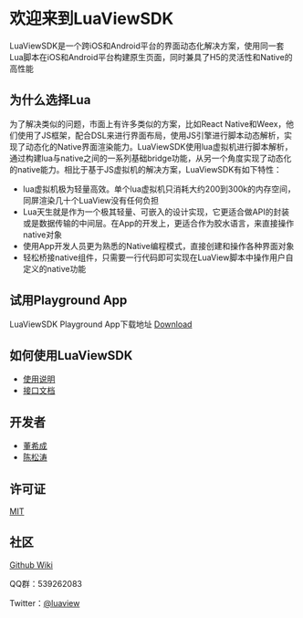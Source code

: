 # 欢迎来到LuaViewSDK

LuaViewSDK是一个跨iOS和Android平台的界面动态化解决方案，使用同一套Lua脚本在iOS和Android平台构建原生页面，同时兼具了H5的灵活性和Native的高性能

## 为什么选择Lua

为了解决类似的问题，市面上有许多类似的方案，比如React Native和Weex，他们使用了JS框架，配合DSL来进行界面布局，使用JS引擎进行脚本动态解析，实现了动态化的Native界面渲染能力。LuaViewSDK使用lua虚拟机进行脚本解析，通过构建lua与native之间的一系列基础bridge功能，从另一个角度实现了动态化的native能力。相比于基于JS虚拟机的解决方案，LuaViewSDK有如下特性：

- lua虚拟机极为轻量高效。单个lua虚拟机只消耗大约200到300k的内存空间，同屏渲染几十个LuaView没有任何负担
- Lua天生就是作为一个极其轻量、可嵌入的设计实现，它更适合做API的封装或是数据传输的中间层。在App的开发上，更适合作为胶水语言，来直接操作native对象
- 使用App开发人员更为熟悉的Native编程模式，直接创建和操作各种界面对象
- 轻松桥接native组件，只需要一行代码即可实现在LuaView脚本中操作用户自定义的native功能

## 试用Playground App

LuaViewSDK Playground App下载地址 [Download](https://alibaba.github.io/LuaViewSDK/download.html)

## 如何使用LuaViewSDK

- [使用说明](https://alibaba.github.io/LuaViewSDK/guide.html)
- [接口文档](https://alibaba.github.io/LuaViewSDK/apimenu.html)

## 开发者

- [董希成](xicheng.dxc@alibaba-inc.com)
- [陈松涛](songtao.cst@alibaba-inc.com)

## 许可证

[MIT](https://github.com/alibaba/LuaViewSDK/blob/master/LICENSE.txt)

## 社区

[Github Wiki](https://github.com/alibaba/LuaViewSDK/wiki)

QQ群：539262083

Twitter：[@luaview](https://twitter.com/luaview)